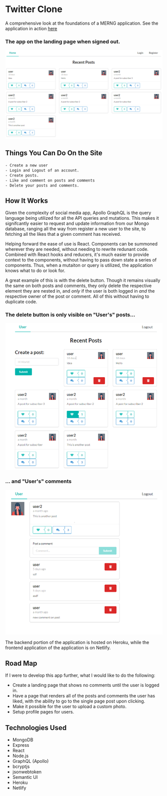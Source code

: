 # Twitter Clone

A comprehensive look at the foundations of a MERNG application. See the application in action [here](https://calm-eyrie-20998.herokuapp.com/)

### The app on the landing page when signed out. 

![landing page](/readme_assets/landing.png)

## Things You Can Do On the Site

    - Create a new user
    - Login and Logout of an account.
    - Create posts.
    - Like and comment on posts and comments
    - Delete your posts and comments.

## How It Works

Given the complexity of social media app, Apollo GraphQL is the query language being utilized for all the API queries and mutations. This makes it signifcantly easier to request and update information from our Mongo database, ranging all the way from register a new user to the site, to fetching all the likes that a given comment has received. 

Helping forward the ease of use is React. Components can be summoned wherever they are needed, without needing to rewrite redunant code. Combined with React hooks and reducers, it's much easier to provide context to the components, without having to pass down state a series of components. Thus, when a mutaiton or query is utilized, the application knows what to do or look for. 

A great example of this is with the delete button. Though it remains visually the same on both posts and comments, they only delete the respective element they are nested in, and _only_ if the user is both logged in _and_ the respective owner of the post or comment. All of this without having to duplicate code.


### The delete button is only visible on "User's" posts...

![delete post](/readme_assets/deletePost.PNG)

### ... and "User's" comments

![delete comment](/readme_assets/deleteComment.png)

The backend portion of the application is hosted on Heroku, while the frontend application of the application is on Netlify. 

## Road Map

If I were to develop this app further, what I would like to do the following:
- Create a landing page that shows no comments until the user is logged in.
- Have a page that renders all of the posts and comments the user has liked, with the ability to go to the single page post upon clicking.
- Make it possible for the user to upload a custom photo.
- Setup profile pages for users. 


## Technologies Used
- MongoDB
- Express
- React
- Node.js
- GraphQL (Apollo)
- bcryptjs
- jsonwebtoken
- Semantic UI
- Heroku
- Netlify
